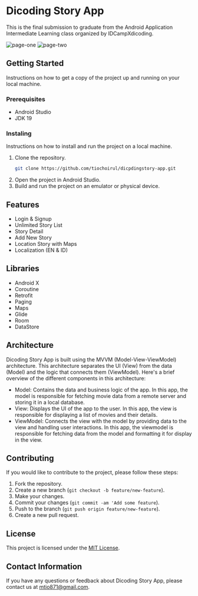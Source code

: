# Dicoding Story App

This is the final submission to graduate from the Android Application Intermediate Learning class organized by IDCampXdicoding.

![page-one](https://user-images.githubusercontent.com/108212568/221072944-c3ec792f-0c66-4f98-8db3-488c69f8933d.jpg)
![page-two](https://user-images.githubusercontent.com/108212568/221072959-b9308b69-b0f4-4dec-9bf6-f85ba430c5a1.jpg)

## Getting Started
Instructions on how to get a copy of the project up and running on your local machine.

### Prerequisites
- Android Studio
- JDK 19

### Instaling
Instructions on how to install and run the project on a local machine.

1. Clone the repository. 
    ```bash
    git clone https://github.com/tiochoirul/dicpdingstory-app.git
    ```
2. Open the project in Android Studio.
3. Build and run the project on an emulator or physical device.

## Features
- Login & Signup
- Unlimited Story List
- Story Detail
- Add New Story
- Location Story with Maps
- Localization (EN & ID)

## Libraries
- Android X
- Coroutine
- Retrofit
- Paging
- Maps
- Glide
- Room
- DataStore

## Architecture
Dicoding Story App is built using the MVVM (Model-View-ViewModel) architecture. This architecture separates the UI (View) from the data (Model) and the logic that connects them (ViewModel). Here's a brief overview of the different components in this architecture:

- Model: Contains the data and business logic of the app. In this app, the model is responsible for fetching movie data from a remote server and storing it in a local database.
- View: Displays the UI of the app to the user. In this app, the view is responsible for displaying a list of movies and their details.
- ViewModel: Connects the view with the model by providing data to the view and handling user interactions. In this app, the viewmodel is responsible for fetching data from the model and formatting it for display in the view.

## Contributing
If you would like to contribute to the project, please follow these steps:
1. Fork the repository.
2. Create a new branch (`git checkout -b feature/new-feature`).
3. Make your changes.
4. Commit your changes (`git commit -am 'Add some feature`).
5. Push to the branch (`git push origin feature/new-feature`).
6. Create a new pull request.

## License
This project is licensed under the <a href="https://opensource.org/licenses/MIT">MIT License</a>.

## Contact Information
If you have any questions or feedback about Dicoding Story App, please contact us at mtio871@gmail.com.
